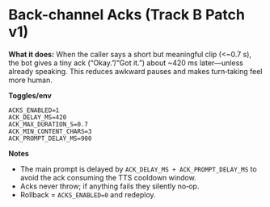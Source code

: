 # Back-channel Acks (Track B Patch v1)

**What it does:** When the caller says a short but meaningful clip (<~0.7 s), the bot gives a tiny ack (“Okay.”/“Got it.”) about ~420 ms later—unless already speaking. This reduces awkward pauses and makes turn‑taking feel more human.

**Toggles/env**

```
ACKS_ENABLED=1
ACK_DELAY_MS=420
ACK_MAX_DURATION_S=0.7
ACK_MIN_CONTENT_CHARS=3
ACK_PROMPT_DELAY_MS=900
```

**Notes**
- The main prompt is delayed by `ACK_DELAY_MS + ACK_PROMPT_DELAY_MS` to avoid the ack consuming the TTS cooldown window.
- Acks never throw; if anything fails they silently no‑op.
- Rollback = `ACKS_ENABLED=0` and redeploy.
